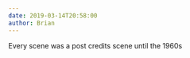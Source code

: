 ```yaml
---
date: 2019-03-14T20:58:00
author: Brian
---
```

Every scene was a post credits scene until the 1960s
